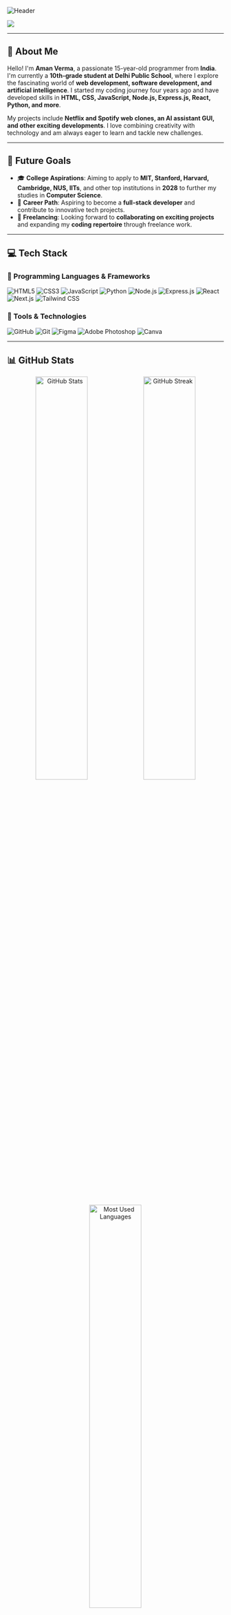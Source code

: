 <p align="center">

![Header](https://capsule-render.vercel.app/api?type=wave&color=gradient&height=300&section=header&text=Hey,%20I'm%20Aman%20Verma!%20🚀&fontSize=40&animation=fadeIn)

<img src="https://readme-typing-svg.herokuapp.com?font=Poppins&weight=600&size=25&duration=4000&pause=800&color=36BCF7&center=true&width=800&lines=Web+Developer+%7C+Software+Developer+%7C+Tech+Enthusiast;Passionate+about+coding+%26+AI;Building+cool+projects+one+line+at+a+time!" />

</p>

---

## 💫 About Me

Hello! I'm **Aman Verma**, a passionate 15-year-old programmer from **India**. I'm currently a **10th-grade student at Delhi Public School**, where I explore the fascinating world of **web development, software development, and artificial intelligence**. I started my coding journey four years ago and have developed skills in **HTML, CSS, JavaScript, Node.js, Express.js, React, Python, and more**. 

My projects include **Netflix and Spotify web clones, an AI assistant GUI, and other exciting developments**. I love combining creativity with technology and am always eager to learn and tackle new challenges.

---

## 🚀 Future Goals

- 🎓 **College Aspirations**: Aiming to apply to **MIT, Stanford, Harvard, Cambridge, NUS, IITs**, and other top institutions in **2028** to further my studies in **Computer Science**.
- 💼 **Career Path**: Aspiring to become a **full-stack developer** and contribute to innovative tech projects.
- 🌟 **Freelancing**: Looking forward to **collaborating on exciting projects** and expanding my **coding repertoire** through freelance work.

---

## 💻 Tech Stack

### 🔹 Programming Languages & Frameworks
![HTML5](https://img.shields.io/badge/-HTML5-E34F26?style=for-the-badge&logo=html5&logoColor=white)
![CSS3](https://img.shields.io/badge/-CSS3-1572B6?style=for-the-badge&logo=css3)
![JavaScript](https://img.shields.io/badge/-JavaScript-F7DF1E?style=for-the-badge&logo=javascript&logoColor=black)
![Python](https://img.shields.io/badge/-Python-3776AB?style=for-the-badge&logo=python&logoColor=white)
![Node.js](https://img.shields.io/badge/-Node.js-339933?style=for-the-badge&logo=node.js&logoColor=white)
![Express.js](https://img.shields.io/badge/-Express.js-000000?style=for-the-badge&logo=express&logoColor=white)
![React](https://img.shields.io/badge/-React-20232A?style=for-the-badge&logo=react&logoColor=61DAFB)
![Next.js](https://img.shields.io/badge/-Next.js-black?style=for-the-badge&logo=next.js&logoColor=white)
![Tailwind CSS](https://img.shields.io/badge/-Tailwind%20CSS-38B2AC?style=for-the-badge&logo=tailwind-css&logoColor=white)

### 🔧 Tools & Technologies
![GitHub](https://img.shields.io/badge/-GitHub-181717?style=for-the-badge&logo=github)
![Git](https://img.shields.io/badge/-Git-F05033?style=for-the-badge&logo=git&logoColor=white)
![Figma](https://img.shields.io/badge/-Figma-F24E1E?style=for-the-badge&logo=figma&logoColor=white)
![Adobe Photoshop](https://img.shields.io/badge/-Adobe%20Photoshop-31A8FF?style=for-the-badge&logo=adobe-photoshop&logoColor=white)
![Canva](https://img.shields.io/badge/-Canva-00C4CC?style=for-the-badge&logo=canva&logoColor=white)

---

## 📊 GitHub Stats

<p align="center">
  <img src="https://github-readme-stats.vercel.app/api?username=amanverma2009&theme=dark&hide_border=false&include_all_commits=false&count_private=false" width="49%" alt="GitHub Stats" />
  <img src="https://github-readme-streak-stats.herokuapp.com/?user=amanverma2009&theme=dark&hide_border=false" width="49%" alt="GitHub Streak" />
</p>

<p align="center">
  <img src="https://github-readme-stats.vercel.app/api/top-langs/?username=amanverma2009&theme=dark&hide_border=false&include_all_commits=true&count_private=false&layout=compact" width="49%" alt="Most Used Languages" />
</p>

---

## 🌍 Let's Connect

<p align="center">
  <a href="https://www.linkedin.com/in/aman-verma-36452b269"><img src="https://img.shields.io/badge/LinkedIn-0A66C2?style=for-the-badge&logo=linkedin&logoColor=white" /></a>
  <a href="https://instagram.com/aman._.verma09"><img src="https://img.shields.io/badge/Instagram-E4405F?style=for-the-badge&logo=instagram&logoColor=white" /></a>
  <a href="https://github.com/amanverma2009"><img src="https://img.shields.io/badge/GitHub-181717?style=for-the-badge&logo=github&logoColor=white" /></a>
</p>

<p align="center">
  <img src="https://komarev.com/ghpvc/?username=amanverma2009&label=Profile%20Views&color=blue&style=flat" alt="Profile Views" />
</p>


  
---

<p align="center">
  <img src="https://capsule-render.vercel.app/api?type=wave&color=gradient&height=200&section=footer" />
</p>
